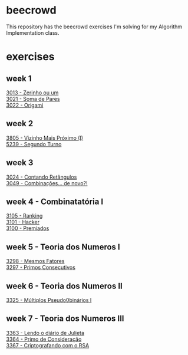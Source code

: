 # beecrowd
This repository has the beecrowd exercises I'm solving for my Algorithm Implementation class. 

# exercises

## week 1

[3013 - Zerinho ou um](https://github.com/mariadesu/beecrowd/blob/main/3013%20-%20Zerinho%20Ou%20Um)\
[3021 - Soma de Pares](https://github.com/mariadesu/beecrowd/blob/main/3021%20-%20Soma%20de%20Pares)\
[3022 - Origami](https://github.com/mariadesu/beecrowd/blob/main/3022%20-%20Origami)

## week 2
[3805 - Vizinho Mais Próximo (I)](https://github.com/mariadesu/beecrowd/blob/main/3805%20-%20Vizinho%20Mais%20Pr%C3%B3ximo%20(I))\
[5239 - Segundo Turno](https://github.com/mariadesu/beecrowd/blob/main/5239%20-%20Segundo%20Turno)

## week 3
[3024 - Contando Retângulos](https://github.com/mariadesu/beecrowd/blob/main/3024%20-%20Contando%20Ret%C3%A2ngulos)\
[3049 - Combinações… de novo?!](https://github.com/mariadesu/beecrowd/blob/main/3049%20-%20Combina%C3%A7%C3%B5es%E2%80%A6%20de%20novo%3F!)

## week 4 - Combinatatória I
[3105 - Ranking](https://github.com/mariadesu/beecrowd/blob/main/3105%20-%20Ranking)\
[3101 - Hacker](https://github.com/mariadesu/beecrowd/blob/main/3101%20-%20Hacker)\
[3100 - Premiados](https://github.com/mariadesu/beecrowd/blob/main/3100%20-%20Premiados)

## week 5 - Teoria dos Numeros I
[3298 - Mesmos Fatores](https://github.com/mariadesu/beecrowd/blob/main/3298%20-%20Mesmos%20Fatores)\
[3297 - Primos Consecutivos](https://github.com/mariadesu/beecrowd/blob/main/3297%20-%20Primos%20Consecutivos)

## week 6 - Teoria dos Numeros II
[3325 - Múltiplos Pseudo0binários I](https://github.com/mariadesu/beecrowd/blob/main/3325%20-%20M%C3%BAltiplos%20Pseudo0bin%C3%A1rios%20I)

## week 7 - Teoria dos Numeros III
[3363 - Lendo o diário de Julieta](https://github.com/mariadesu/beecrowd/blob/main/3363%20-%20Lendo%20o%20di%C3%A1rio%20de%20Julieta)\
[3364 - Primo de Consideração](https://github.com/mariadesu/beecrowd/blob/main/3364%20-%20Primo%20de%20Considera%C3%A7%C3%A3o)\
[3367 - Criptografando com o RSA](https://github.com/mariadesu/beecrowd/blob/main/3367%20-%20Criptografando%20com%20o%20RSA)
